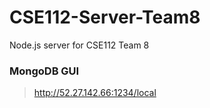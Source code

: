 # CSE112-Server-Team8
Node.js server for CSE112 Team 8

### MongoDB GUI

> http://52.27.142.66:1234/local
